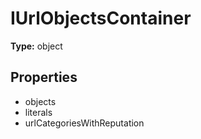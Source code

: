 # IUrlObjectsContainer


**Type:** object

## Properties
* objects
* literals
* urlCategoriesWithReputation
